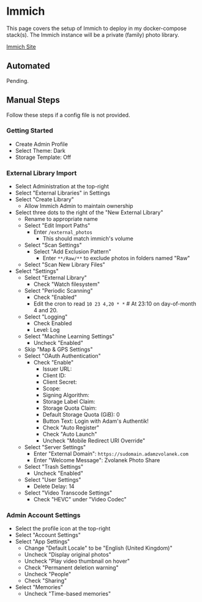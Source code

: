 # Immich

This page covers the setup of Immich to deploy in my docker-compose stack(s). The Immich instance will be a private (family) photo library.

[Immich Site](https://immich.app/)

## Automated

Pending.

## Manual Steps

Follow these steps if a config file is not provided.

### Getting Started

- Create Admin Profile
- Select Theme: Dark
- Storage Template: Off

### External Library Import

- Select Administration at the top-right
- Select "External Libraries" in Settings
- Select "Create Library"
  - Allow Immich Admin to maintain ownership
- Select three dots to the right of the "New External Library"
  - Rename to appropriate name
  - Select "Edit Import Paths"
    - Enter `/external_photos`
      - This should match immich's volume
  - Select "Scan Settings"
    - Select "Add Exclusion Pattern"
      - Enter `**/Raw/**` to exclude photos in folders named "Raw"
  - Select "Scan New Library Files"
- Select "Settings"
  - Select "External Library"
    - Check "Watch filesystem"
  - Select "Periodic Scanning"
    - Check "Enabled"
    - Edit the cron to read `10 23 4,20 * *` # At 23:10 on day-of-month 4 and 20.
  - Select "Logging"
    - Check Enabled
    - Level: Log
  - Select "Machine Learning Settings"
    - Uncheck "Enabled"
  - Skip "Map & GPS Settings"
  - Select "OAuth Authentication"
    - Check "Enable"
      - Issuer URL:
      - Client ID:
      - Client Secret:
      - Scope:
      - Signing Algorithm:
      - Storage Label Claim:
      - Storage Quota Claim:
      - Default Storage Quota (GiB): 0
      - Button Text: Login with Adam's Authentik!
      - Check "Auto Register"
      - Check "Auto Launch"
      - Uncheck "Mobile Redirect URI Override"
  - Select "Server Settings"
    - Enter "External Domain": `https://sudomain.adamzvolanek.com`
    - Enter "Welcome Message": Zvolanek Photo Share
  - Select "Trash Settings"
    - Uncheck "Enabled"
  - Select "User Settings"
    - Delete Delay: 14
  - Select "Video Transcode Settings"
    - Check "HEVC" under "Video Codec"

### Admin Account Settings

- Select the profile icon at the top-right
- Select "Account Settings"
- Select "App Settings"
  - Change "Default Locale" to be "English (United Kingdom)"
  - Uncheck "Display original photos"
  - Uncheck "Play video thumbnail on hover"
  - Check "Permanent deletion warning"
  - Uncheck "People"
  - Check "Sharing"
- Select "Memories"
  - Uncheck "Time-based memories"
